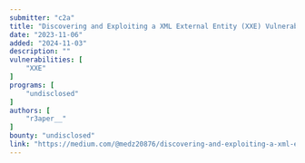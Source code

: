 ```yaml
---
submitter: "c2a"
title: "Discovering and Exploiting a XML External Entity (XXE) Vulnerability in a Public Bug Bounty Program"
date: "2023-11-06"
added: "2024-11-03"
description: ""
vulnerabilities: [
    "XXE"
]
programs: [
    "undisclosed"
]
authors: [
    "r3aper__"
]
bounty: "undisclosed"
link: "https://medium.com/@medz20876/discovering-and-exploiting-a-xml-external-entity-xxe-vulnerability-in-a-public-bug-bounty-program-88bd35dd1095"
---
```




